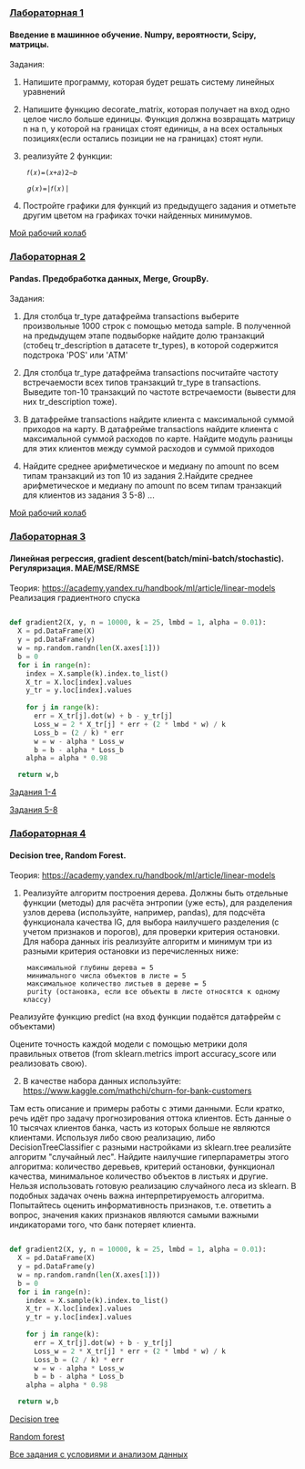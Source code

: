 ### [Лабораторная 1](lab1)
#### Введение в машинное обучение. Numpy, вероятности, Scipy, матрицы.

Задания:

1) Напишите программу, которая будет решать систему линейных уравнений
2) Напишите функцию decorate_matrix, которая получает на вход одно целое число больше единицы. Функция должна возвращать матрицу n на n, у которой на границах стоят единицы, а на всех остальных позициях(если остались позиции не на границах) стоят нули.
3) реализуйте 2 функции:

        𝑓(𝑥)=(𝑥+𝑎)2−𝑏

        𝑔(𝑥)=|𝑓(𝑥)|

4) Постройте графики для функций из предыдущего задания и отметьте другим цветом на графиках точки найденных минимумов.

[Мой рабочий колаб](lab1/lab1.ipynb)


### [Лабораторная 2](lab2)
#### Pandas. Предобработка данных, Merge, GroupBy.

Задания:

1. Для столбца tr_type датафрейма transactions выберите произвольные 1000 строк с помощью метода sample. В полученной на предыдущем этапе подвыборке найдите долю транзакций (стобец tr_description в датасете tr_types), в которой содержится подстрока 'POS' или 'ATM'


2. Для столбца tr_type датафрейма transactions посчитайте частоту встречаемости всех типов транзакций tr_type в transactions. Выведите топ-10 транзакций по частоте встречаемости (вывести для них tr_description тоже).


3. В датафрейме transactions найдите клиента с максимальной суммой приходов на карту. В датафрейме transactions найдите клиента с максимальной суммой расходов по карте. Найдите модуль разницы для этих клиентов между суммой расходов и суммой приходов


4. Найдите среднее арифметическое и медиану по amount по всем типам транзакций из топ 10 из задания 2.Найдите среднее арифметическое и медиану по amount по всем типам транзакций для клиентов из задания 3
5-8) ...

[Мой рабочий колаб](lab2/lab2.ipynb)

### [Лабораторная 3](lab3)
#### Линейная регрессия, gradient descent(batch/mini-batch/stochastic). Регуляризация. MAE/MSE/RMSE

Теория: https://academy.yandex.ru/handbook/ml/article/linear-models
Реализация градиентного спуска

```python

def gradient2(X, y, n = 10000, k = 25, lmbd = 1, alpha = 0.01):
  X = pd.DataFrame(X)
  y = pd.DataFrame(y)
  w = np.random.randn(len(X.axes[1]))
  b = 0
  for i in range(n):
    index = X.sample(k).index.to_list()
    X_tr = X.loc[index].values
    y_tr = y.loc[index].values
        
    for j in range(k):
      err = X_tr[j].dot(w) + b - y_tr[j]
      Loss_w = 2 * X_tr[j] * err + (2 * lmbd * w) / k
      Loss_b = (2 / k) * err
      w = w - alpha * Loss_w
      b = b - alpha * Loss_b
    alpha = alpha * 0.98

  return w,b


```
[Задания 1-4](lab3/lab3_1.ipynb)

[Задания 5-8](lab3/lab3_2.ipynb)

### [Лабораторная 4](lab4)
#### Decision tree, Random Forest.

Теория: https://academy.yandex.ru/handbook/ml/article/linear-models

1. Реализуйте алгоритм построения дерева. Должны быть отдельные функции (методы) для расчёта энтропии (уже есть), для разделения узлов дерева (используйте, например, pandas), для подсчёта функционала качества IG, для выбора наилучшего разделения (с учетом признаков и порогов), для проверки критерия остановки. Для набора данных iris реализуйте алгоритм и минимум три из разными критерия остановки из перечисленных ниже:

        максимальной глубины дерева = 5
        минимального числа объектов в листе = 5
        максимальное количество листьев в дереве = 5
        purity (остановка, если все объекты в листе относятся к одному классу)
        
Реализуйте функцию predict (на вход функции подаётся датафрейм с объектами)

Оцените точность каждой модели с помощью метрики доля правильных ответов (from sklearn.metrics import accuracy_score или реализовать свою).

2. В качестве набора данных используйте: https://www.kaggle.com/mathchi/churn-for-bank-customers

Там есть описание и примеры работы с этими данными. Если кратко, речь идёт про задачу прогнозирования оттока клиентов. Есть данные о 10 тысячах клиентов банка, часть из которых больше не являются клиентами. Используя либо свою реализацию, либо  DecisionTreeClassifier с разными настройками из sklearn.tree реализйте алгоритм "случайный лес". Найдите наилучшие гиперпараметры этого алгоритма: количество деревьев, критерий остановки, функционал качества, минимальное количество объектов в листьях и другие. Нельзя использовать готовую реализацию случайного леса из sklearn. В подобных задачах очень важна интерпретируемость алгоритма. Попытайтесь оценить информативность признаков, т.е. ответить а вопрос, значения каких признаков являются самыми важными индикаторами того, что банк потеряет клиента.

```python

def gradient2(X, y, n = 10000, k = 25, lmbd = 1, alpha = 0.01):
  X = pd.DataFrame(X)
  y = pd.DataFrame(y)
  w = np.random.randn(len(X.axes[1]))
  b = 0
  for i in range(n):
    index = X.sample(k).index.to_list()
    X_tr = X.loc[index].values
    y_tr = y.loc[index].values
        
    for j in range(k):
      err = X_tr[j].dot(w) + b - y_tr[j]
      Loss_w = 2 * X_tr[j] * err + (2 * lmbd * w) / k
      Loss_b = (2 / k) * err
      w = w - alpha * Loss_w
      b = b - alpha * Loss_b
    alpha = alpha * 0.98

  return w,b


```
[Decision tree](lab4/DecisionTree.py)

[Random forest](lab4/RandomForest.py)

[Все задания с условиями и анализом данных](lab4/lab4.ipynb)
